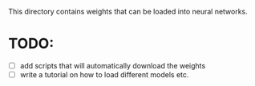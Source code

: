 This directory contains weights that can be loaded into neural networks. 

# TODO:

 - [ ] add scripts that will automatically download the weights
 - [ ] write a tutorial on how to load different models etc.
